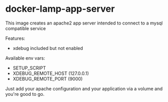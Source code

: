 # docker-lamp-app-server

This image creates an apache2 app server intended to connect to a mysql compatible service

Features:
- xdebug included but not enabled

Available env vars:
- SETUP_SCRIPT
- XDEBUG_REMOTE_HOST (127.0.0.1)
- XDEBUG_REMOTE_PORT (9000)

Just add your apache configuration and your application via a volume and you're good to go.
